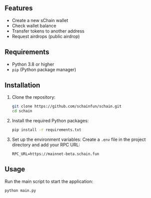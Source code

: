 ## Features
- Create a new sChain wallet
- Check wallet balance
- Transfer tokens to another address
- Request airdrops (public airdrop)

## Requirements
- Python 3.8 or higher
- `pip` (Python package manager)

## Installation

1. Clone the repository:
    ```bash
    git clone https://github.com/schainfun/schain.git
    cd schain
    ```

2. Install the required Python packages:
    ```bash
    pip install -r requirements.txt
    ```

3. Set up the environment variables:
    Create a `.env` file in the project directory and add your RPC URL:
    ```env
    RPC_URL=https://mainnet-beta.schain.fun
    ```

## Usage

Run the main script to start the application:
```bash
python main.py
